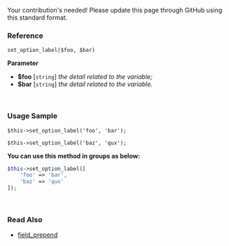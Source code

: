 Your contribution's needed!
Please update this page through GitHub using this standard format.

### Reference
`set_option_label($foo, $bar)`

**Parameter**
* **$foo** [`string`] *the detail related to the variable;*
* **$bar** [`string`] *the detail related to the variable.*

&nbsp;

### Usage Sample
`$this->set_option_label('foo', 'bar');`

`$this->set_option_label('baz', 'qux');`

**You can use this method in groups as below:**
```php
$this->set_option_label([
    'foo' => 'bar',
    'baz' => 'qux'
]);
```

&nbsp;

### Read Also
* [field_prepend](./field_prepend)
